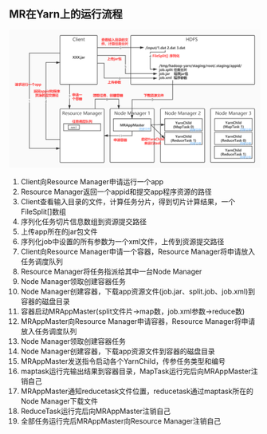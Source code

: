 ## **MR在Yarn上的运行流程**

![](assets/MapReduce在Yarn上的运行流程/2191564-20210312155704286-1607210609.jpg)


1. Client向Resource Manager申请运行一个app
2. Resource Manager返回一个appid和提交app程序资源的路径
3. Client查看输入目录的文件，计算任务分片，得到切片计算结果，一个FileSplit[]数组
4. 序列化任务切片信息数组到资源提交路径
5. 上传app所在的jar包文件
6. 序列化job中设置的所有参数为一个xml文件，上传到资源提交路径
7. Client向Resource Manager申请一个容器，Resource Manager将申请放入任务调度队列
8. Resource Manager将任务指派给其中一台Node Manager
9. Node Manager领取创建容器任务
10. Node Manager创建容器，下载app资源文件(job.jar、split.job、job.xml)到容器的磁盘目录
11. 容器启动MRAppMaster(split文件片->map数，job.xml参数->reduce数)
12. MRAppMaster向Resource Manager申请容器，Resource Manager将申请放入任务调度队列
13. Node Manager领取创建容器任务
14. Node Manager创建容器，下载app资源文件到容器的磁盘目录
15. MRAppMaster发送指令启动各个YarnChild，传参任务类型和编号
16. maptask运行完输出结果到容器目录，MapTask运行完后向MRAppMaster注销自己
17. MRAppMaster通知reducetask文件位置，reducetask通过maptask所在的Node Manager下载文件
18. ReduceTask运行完后向MRAppMaster注销自己
19. 全部任务运行完后MRAppMaster向Resource Manager注销自己